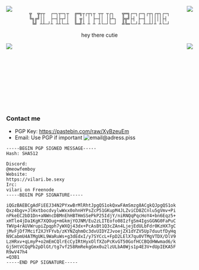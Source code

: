 <img align="left" src="https://cdn.discordapp.com/attachments/842501199693086750/1120646988283793518/FGmWfPH.png"> <img align="right" src="https://cdn.discordapp.com/attachments/842501199693086750/1120646988283793518/FGmWfPH.png">

<div align="center">

```

╦  ╦┬┬  ┌─┐┬─┐┬  ╔═╗┬┌┬┐┬ ┬┬ ┬┌┐   ╦═╗┌─┐┌─┐┌┬┐┌┬┐┌─┐
╚╗╔╝││  ├─┤├┬┘│  ║ ╦│ │ ├─┤│ │├┴┐  ╠╦╝├┤ ├─┤ │││││├┤ 
 ╚╝ ┴┴─┘┴ ┴┴└─┴  ╚═╝┴ ┴ ┴ ┴└─┘└─┘  ╩╚═└─┘┴ ┴─┴┘┴ ┴└─┘

```
hey there cutie
</div>

<img align="left" src="https://media.discordapp.net/attachments/842501199693086750/1120614751865671680/ezgif-3-343d1d9338.gif">
<img align="right" src="https://github-readme-stats.vercel.app/api/top-langs/?username=VilariStorms">

</br></br></br></br></br></br></br></br></br></br>


### Contact me
- PGP Key: https://pastebin.com/raw/XyBzeuEm
- Email: Use PGP if important ![email@adress.piss](https://cdn.discordapp.com/attachments/1101565835291664404/1104446433836408922/aGc6ASO.png)
```
-----BEGIN PGP SIGNED MESSAGE-----
Hash: SHA512

Discord:
@meowfemboy
Website:
https://vilari.be.sexy
Irc:
vilari on Freenode
-----BEGIN PGP SIGNATURE-----

iQGzBAEBCgAdFiEEJ34N2PYxwBrMlRhtJpgQS1okQxwFAmSmzg8ACgkQJpgQS1ok
Qxz4bgv+JlHxtbocdvylwWxx0ohnHYPsZcP51GKupM4JLZviCD8ZCnlu5gVmv+Pi
nPkeEC2bD1Dn+aNWncDBMnEhHBTHmSSePkP25IdjY/niRNQqPqcHoY4+bn6Eqz5+
xHTle4jDa1KgK7XQOug+mGkmjYOJNM/Eu2zLITEofo08IzfgSm4IgsGGNG0FaPuC
TWVp4rAUVWrupiZpqph7yWXQj43dx+PcAsBt1Q3cZAn4LjejEdULbFdr0KzHX7gC
jMvFjDf7Mcif2XJYFYvb/zKYNZqhmOc3dvUIDYZJvoejZX1dYZV5Up7duutfDyHq
N9CabmU4ATMgUKL9WaRuWs+g3dEdxI/y7SYCcL+FpD2LElX7qu0VTMgVTDX/DlV9
LzHRxv+qLmyP+o2mEmCQlrEcCyIRtHyxOlfXZoPcKvGT50GofHCCBQdHWwmad6/k
Gj5HtVCQqPb2pDlGt/tg7vf258RmRekgGmx0u2lzULbA0Wjs1p4E3V+dUpIEKA5F
R9wV47h4
=Q3B1
-----END PGP SIGNATURE-----


```

